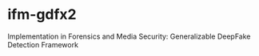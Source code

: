 # ifm-gdfx2
Implementation in Forensics and Media Security: Generalizable DeepFake Detection Framework
